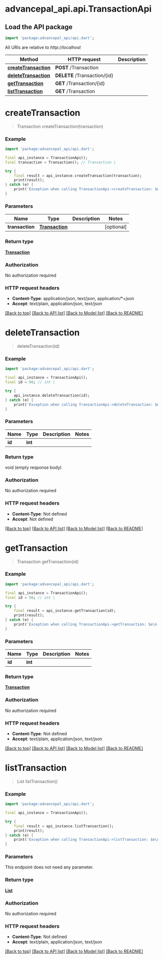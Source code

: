 # advancepal_api.api.TransactionApi

## Load the API package
```dart
import 'package:advancepal_api/api.dart';
```

All URIs are relative to *http://localhost*

Method | HTTP request | Description
------------- | ------------- | -------------
[**createTransaction**](TransactionApi.md#createtransaction) | **POST** /Transaction | 
[**deleteTransaction**](TransactionApi.md#deletetransaction) | **DELETE** /Transaction/{id} | 
[**getTransaction**](TransactionApi.md#gettransaction) | **GET** /Transaction/{id} | 
[**listTransaction**](TransactionApi.md#listtransaction) | **GET** /Transaction | 


# **createTransaction**
> Transaction createTransaction(transaction)



### Example
```dart
import 'package:advancepal_api/api.dart';

final api_instance = TransactionApi();
final transaction = Transaction(); // Transaction | 

try {
    final result = api_instance.createTransaction(transaction);
    print(result);
} catch (e) {
    print('Exception when calling TransactionApi->createTransaction: $e\n');
}
```

### Parameters

Name | Type | Description  | Notes
------------- | ------------- | ------------- | -------------
 **transaction** | [**Transaction**](Transaction.md)|  | [optional] 

### Return type

[**Transaction**](Transaction.md)

### Authorization

No authorization required

### HTTP request headers

 - **Content-Type**: application/json, text/json, application/*+json
 - **Accept**: text/plain, application/json, text/json

[[Back to top]](#) [[Back to API list]](../README.md#documentation-for-api-endpoints) [[Back to Model list]](../README.md#documentation-for-models) [[Back to README]](../README.md)

# **deleteTransaction**
> deleteTransaction(id)



### Example
```dart
import 'package:advancepal_api/api.dart';

final api_instance = TransactionApi();
final id = 56; // int | 

try {
    api_instance.deleteTransaction(id);
} catch (e) {
    print('Exception when calling TransactionApi->deleteTransaction: $e\n');
}
```

### Parameters

Name | Type | Description  | Notes
------------- | ------------- | ------------- | -------------
 **id** | **int**|  | 

### Return type

void (empty response body)

### Authorization

No authorization required

### HTTP request headers

 - **Content-Type**: Not defined
 - **Accept**: Not defined

[[Back to top]](#) [[Back to API list]](../README.md#documentation-for-api-endpoints) [[Back to Model list]](../README.md#documentation-for-models) [[Back to README]](../README.md)

# **getTransaction**
> Transaction getTransaction(id)



### Example
```dart
import 'package:advancepal_api/api.dart';

final api_instance = TransactionApi();
final id = 56; // int | 

try {
    final result = api_instance.getTransaction(id);
    print(result);
} catch (e) {
    print('Exception when calling TransactionApi->getTransaction: $e\n');
}
```

### Parameters

Name | Type | Description  | Notes
------------- | ------------- | ------------- | -------------
 **id** | **int**|  | 

### Return type

[**Transaction**](Transaction.md)

### Authorization

No authorization required

### HTTP request headers

 - **Content-Type**: Not defined
 - **Accept**: text/plain, application/json, text/json

[[Back to top]](#) [[Back to API list]](../README.md#documentation-for-api-endpoints) [[Back to Model list]](../README.md#documentation-for-models) [[Back to README]](../README.md)

# **listTransaction**
> List<Transaction> listTransaction()



### Example
```dart
import 'package:advancepal_api/api.dart';

final api_instance = TransactionApi();

try {
    final result = api_instance.listTransaction();
    print(result);
} catch (e) {
    print('Exception when calling TransactionApi->listTransaction: $e\n');
}
```

### Parameters
This endpoint does not need any parameter.

### Return type

[**List<Transaction>**](Transaction.md)

### Authorization

No authorization required

### HTTP request headers

 - **Content-Type**: Not defined
 - **Accept**: text/plain, application/json, text/json

[[Back to top]](#) [[Back to API list]](../README.md#documentation-for-api-endpoints) [[Back to Model list]](../README.md#documentation-for-models) [[Back to README]](../README.md)


